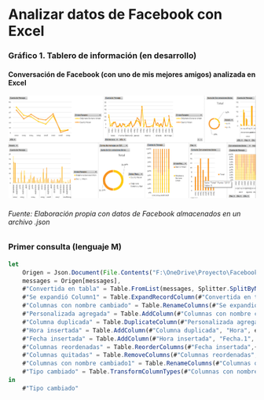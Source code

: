 # Analizar datos de Facebook con Excel
### Gráfico 1. Tablero de información (en desarrollo)
#### Conversación de Facebook (con uno de mis mejores amigos) analizada en Excel
<img src="https://github.com/StefanoSoriano/Analizar-datos-de-Facebook-con-Excel-en-lenguaje-M/blob/master/Facebook%20conversations.png?raw=true"/>

###### Fuente: Elaboración propia con datos de Facebook almacenados en un archivo .json

### Primer consulta (lenguaje M)
```javascript
let
    Origen = Json.Document(File.Contents("F:\OneDrive\Proyecto\FacebookProject\Query\LectureJSON\message_1.json")),
    messages = Origen[messages],
    #"Convertida en tabla" = Table.FromList(messages, Splitter.SplitByNothing(), null, null, ExtraValues.Error),
    #"Se expandió Column1" = Table.ExpandRecordColumn(#"Convertida en tabla", "Column1", {"sender_name", "timestamp_ms", "content"}, {"Column1.sender_name", "Column1.timestamp_ms", "Column1.content"}),
    #"Columnas con nombre cambiado" = Table.RenameColumns(#"Se expandió Column1",{{"Column1.sender_name", "Emisor/Receptor"}, {"Column1.timestamp_ms", "Fecha"}, {"Column1.content", "Mensaje"}}),
    #"Personalizada agregada" = Table.AddColumn(#"Columnas con nombre cambiado", "Tiempo", each #datetime(1970, 1, 1, 0, 0, 0 ) + #duration(0, -6, 0, [Fecha]/1000)),
    #"Columna duplicada" = Table.DuplicateColumn(#"Personalizada agregada", "Tiempo", "Tiempo - Copia"),
    #"Hora insertada" = Table.AddColumn(#"Columna duplicada", "Hora", each DateTime.Time([#"Tiempo - Copia"]), type time),
    #"Fecha insertada" = Table.AddColumn(#"Hora insertada", "Fecha.1", each DateTime.Date([#"Tiempo - Copia"]), type date),
    #"Columnas reordenadas" = Table.ReorderColumns(#"Fecha insertada",{"Emisor/Receptor", "Fecha", "Mensaje", "Tiempo", "Tiempo - Copia", "Fecha.1", "Hora"}),
    #"Columnas quitadas" = Table.RemoveColumns(#"Columnas reordenadas",{"Fecha", "Tiempo", "Tiempo - Copia"}),
    #"Columnas con nombre cambiado1" = Table.RenameColumns(#"Columnas quitadas",{{"Fecha.1", "Fecha"}}),
    #"Tipo cambiado" = Table.TransformColumnTypes(#"Columnas con nombre cambiado1",{{"Fecha", Int64.Type}})
in
    #"Tipo cambiado"
```


